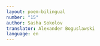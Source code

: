 ```yaml
---
layout: poem-bilingual
number: "15"
author: Sasha Sokolov
translator: Alexander Boguslawski
language: en
---
```

